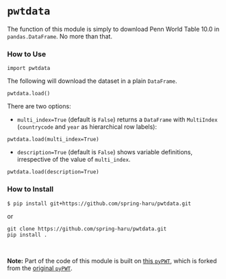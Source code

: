 # `pwtdata`

The function of this module is simply to download Penn World Table 10.0 in `pandas.DataFrame`. No more than that.

### How to Use
```
import pwtdata
```
The following will download the dataset in a plain `DataFrame`.
```
pwtdata.load()
```
There are two options:
* `multi_index=True` (default is `False`) returns a `DataFrame` with `MultiIndex` (`countrycode` and `year` as hierarchical row labels):
```
pwtdata.load(multi_index=True)
```
* `description=True` (default is `False`) shows variable definitions, irrespective of the value of `multi_index`.
```
pwtdata.load(description=True)
```

### How to Install
```
$ pip install git+https://github.com/spring-haru/pwtdata.git
```
or
```
git clone https://github.com/spring-haru/pwtdata.git
pip install .
```
<br>

**Note:**
Part of the code of this module is built on [this `pyPWT`](https://github.com/jonduan/penn-world-tables), which is forked from the [original `pyPWT`](https://github.com/davidrpugh/penn-world-tables).
